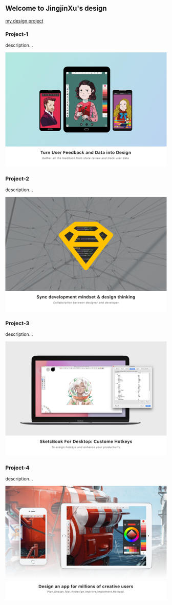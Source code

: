 ## Welcome to JingjinXu's design

[my design project](https://www.behance.net/xujingjin) 

### Project-1

description...

[![](https://raw.githubusercontent.com/jingjinxu/BlogPicture/master/1.png)](https://jingjinxu.github.io/project1)


### Project-2

description...

![image1](https://raw.githubusercontent.com/jingjinxu/BlogPicture/master/2.png)


### Project-3

description...

![image1](https://raw.githubusercontent.com/jingjinxu/BlogPicture/master/3.png)


### Project-4

description...

![image1](https://raw.githubusercontent.com/jingjinxu/BlogPicture/master/4.png)
